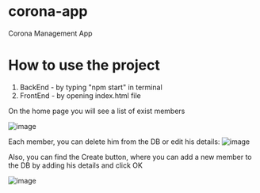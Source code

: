 # corona-app
Corona Management App

# How to use the project
1. BackEnd - by typing "npm start" in terminal 
2. FrontEnd - by opening index.html file

On the home page you will see a list of exist members 

![image](https://user-images.githubusercontent.com/83973400/197398319-1c164c74-8ad5-4b61-b6dd-7aa19ace8760.png)

Each member, you can delete him from the DB or 
edit his details:
![image](https://user-images.githubusercontent.com/83973400/197398888-aa6d40d8-d6b4-47d1-863e-7918a51417c8.png)


Also, you can find the Create button, where you can add a new member to the DB by adding his details and click OK

![image](https://user-images.githubusercontent.com/83973400/197398545-3e9be8e0-1075-4e17-a2b7-37a82f9f680b.png)










